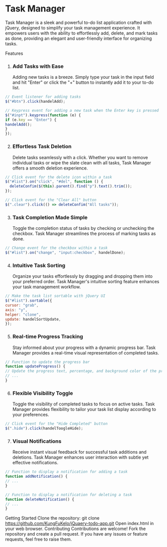 # Task Manager

Task Manager is a sleek and powerful to-do list application crafted with jQuery, designed to simplify your task management experience. It empowers users with the ability to effortlessly add, delete, and mark tasks as done, providing an elegant and user-friendly interface for organizing tasks.

Features

1. ### Add Tasks with Ease
   Adding new tasks is a breeze. Simply type your task in the input field and hit "Enter" or click the "+" button to instantly add it to your to-do list.

``` JavaScript
// Event listener for adding tasks
$("#btn").click(handelAdd);

// Keypress event for adding a new task when the Enter key is pressed
$("#inpt").keypress(function (e) {
if (e.key == "Enter") {
handelAdd();
}
});
```

2. ### Effortless Task Deletion
   Delete tasks seamlessly with a click. Whether you want to remove individual tasks or wipe the slate clean with all tasks, Task Manager offers a smooth deletion experience.

``` JavaScript
// Click event for the delete icon within a task
$("#list").on("click", "#del", function () {
  deleteConfim($(this).parent().find("p").text().trim());
});

// Click event for the "Clear All" button
$(".clear").click(() => deleteConfim("All tasks"));
```

3. ### Task Completion Made Simple
   Toggle the completion status of tasks by checking or unchecking the checkbox. Task Manager streamlines the process of marking tasks as done.

``` JavaScript
// Change event for the checkbox within a task
$("#list").on("change", "input:checkbox", handelDone);
```

4. ### Intuitive Task Sorting
   Organize your tasks effortlessly by dragging and dropping them into your preferred order. Task Manager's intuitive sorting feature enhances your task management workflow.

``` JavaScript
// Make the task list sortable with jQuery UI
$("#list").sortable({
cursor: "grab",
axis: "y",
helper: "clone",
update: handelSortUpdate,
});
```

5. ### Real-time Progress Tracking
   Stay informed about your progress with a dynamic progress bar. Task Manager provides a real-time visual representation of completed tasks.

``` JavaScript
// Function to update the progress bar
function updateProgress() {
// Update the progress text, percentage, and background color of the progress bar based on the number of completed tasks
// ...
}
```

6. ### Flexible Visibility Toggle
   Toggle the visibility of completed tasks to focus on active tasks. Task Manager provides flexibility to tailor your task list display according to your preferences.

``` JavaScript
// Click event for the "Hide Completed" button
$(".hide").click(handelToogleHide);
```

7. ### Visual Notifications
   Receive instant visual feedback for successful task additions and deletions. Task Manager enhances user interaction with subtle yet effective notifications.

``` JavaScript
// Function to display a notification for adding a task
function addNotification() {
// ...
}

// Function to display a notification for deleting a task
function deleteNotification() {
// ...
}
```

Getting Started
Clone the repository:
git clone https://github.com/KungFuKelo/jQuaery-todo-app.git
Open index.html in your web browser.
Contributing
Contributions are welcome! Fork the repository and create a pull request. If you have any issues or feature requests, feel free to raise them.
